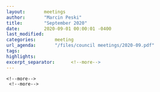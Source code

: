 ```yaml
---
layout:       meetings
author:       "Marcin Peski"
title:        "September 2020"
date:         2020-09-01 00:00:01 -0400
last_modified:      
categories:       meeting
url_agenda:       "/files/council meetings/2020-09.pdf"
tags:       
highlights:      
excerpt_separator:      <!--more-->
---
```

 <!--more-->
  <!--more-->
   <!--more-->
    <!--more-->
     <!--more-->
